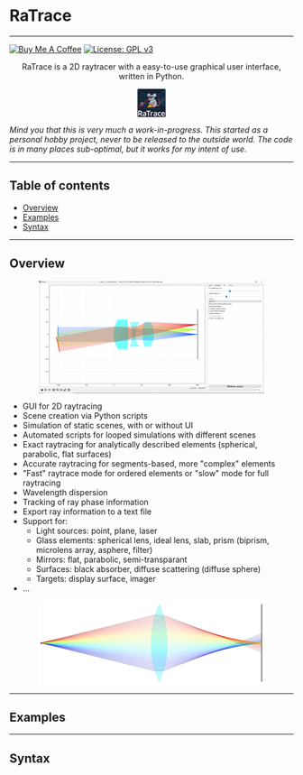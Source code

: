 # RaTrace

---

[![Buy Me A Coffee](https://img.shields.io/badge/Buy%20Me%20A%20Coffee-support%20my%20work-FFDD00?style=flat&labelColor=101010&logo=buy-me-a-coffee&logoColor=white)](https://coff.ee/stelejaci)
[![License: GPL v3](https://img.shields.io/badge/License-GPLv3-blue.svg)](https://www.gnu.org/licenses/gpl-3.0)

<p align="center">
  RaTrace is a 2D raytracer with a easy-to-use graphical user interface, written in Python.
</p>

<p align="center">
  <img src="assets/RaTrace_medium.png", alt="RaTrace", width=50, height=50, style="display: block; margin: 0 auto" />
</p>

<p><i>Mind you that this is very much a work-in-progress. This started as a personal hobby project, never to be released to the outside world. The code is in many places sub-optimal, but it works for my intent of use.</i></p>


---

## Table of contents
* [Overview](#Overview)
* [Examples](#Examples)
* [Syntax](#Syntax)

---

## Overview

<p align="center"> <img src="assets/screenshot_01.png", alt="scene_01_Hello_world", width=400, height=200, style="display: block; margin: 0 auto" /> </p>

* GUI for 2D raytracing
* Scene creation via Python scripts
* Simulation of static scenes, with or without UI
* Automated scripts for looped simulations with different scenes
* Exact raytracing for analytically described elements (spherical, parabolic, flat surfaces)
* Accurate raytracing for segments-based, more "complex" elements
* "Fast" raytrace mode for ordered elements or "slow" mode for full raytracing
* Wavelength dispersion
* Tracking of ray phase information
* Export ray information to a text file
* Support for:
  * Light sources: point, plane, laser
  * Glass elements: spherical lens, ideal lens, slab, prism (biprism, microlens array, asphere, filter)
  * Mirrors: flat, parabolic, semi-transparant
  * Surfaces: black absorber, diffuse scattering (diffuse sphere)
  * Targets: display surface, imager
* ...

<p align="center">
  <img src="assets/scene_01_Hello_world_02.png", alt="scene_01_Hello_world", width=400, height=150, style="display: block; margin: 0 auto" />
</p>

---

## Examples

---
## Syntax

